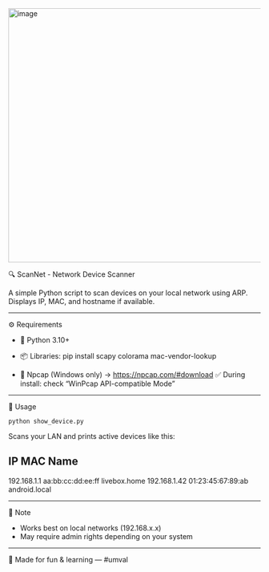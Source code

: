 <img width="983" height="507" alt="image" src="https://github.com/user-attachments/assets/e60b588e-1a9a-4099-a446-e052f4f24976" />

🔍 ScanNet - Network Device Scanner

A simple Python script to scan devices on your local network using ARP.
Displays IP, MAC, and hostname if available.

---

⚙️ Requirements

- 🐍 Python 3.10+
- 📦 Libraries:
    pip install scapy colorama mac-vendor-lookup

- 🧰 Npcap (Windows only)
  → https://npcap.com/#download
  ✅ During install: check “WinPcap API-compatible Mode”

---

🚀 Usage

    python show_device.py

Scans your LAN and prints active devices like this:

IP               MAC               Name
-------------------------------------------------------------
192.168.1.1      aa:bb:cc:dd:ee:ff  livebox.home
192.168.1.42     01:23:45:67:89:ab  android.local

---

📡 Note

- Works best on local networks (192.168.x.x)
- May require admin rights depending on your system

---

👤 Made for fun & learning — #umval
